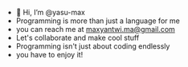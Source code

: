 - 👋 Hi, I’m @yasu-max
- Programming is more than just a language for me
- you can reach me at maxyantwi.ma@gmail.com
- Let's collaborate and make cool stuff
- Programming isn't just about coding endlessly
- you have to enjoy it!

<!---
yasu-max/yasu-max is a ✨ special ✨ repository because its `README.md` (this file) appears on your GitHub profile.
You can click the Preview link to take a look at your changes.
--->
